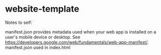# website-template

Notes to self:

manifest.json provides metadata used when your web app is installed on a
user's mobile device or desktop. See https://developers.google.com/web/fundamentals/web-app-manifest/.
manifest.json used in index.html
